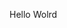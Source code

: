 Hello Wolrd













































































































































































































































































































































































































































































































































































































































































